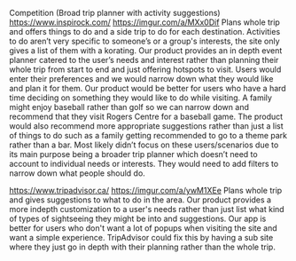 
Competition 
(Broad trip planner with activity suggestions)
https://www.inspirock.com/
https://imgur.com/a/MXx0Dif
Plans whole trip and offers things to do and a side trip to do for each destination.
Activities to do aren’t very specific to someone’s or a group's interests, the site only gives a list of them with a korating.
Our product provides an in depth event planner catered to the user’s needs and interest rather than planning their whole trip from start to end and just offering hotspots to visit. Users would enter their preferences and we would narrow down what they would like and plan it for them.
Our product would be better for users who have a hard time deciding on something they would like to do while visiting. A family might enjoy baseball rather than golf so we can narrow down and recommend that they visit Rogers Centre for a baseball game. The product would also recommend more appropriate suggestions rather than just a list of things to do such as a family getting recommended to go to a theme park rather than a bar.
Most likely didn’t focus on these users/scenarios due to its main purpose being a broader trip planner which doesn’t need to account to individual needs or interests. They would need  to add filters to narrow down what people should do.


https://www.tripadvisor.ca/
https://imgur.com/a/ywM1XEe
Plans whole trip and gives suggestions to what to do in the area.
Our product provides a more indepth customization to a user's needs rather than just list what kind of types of sightseeing they might be into and suggestions.
Our app is better for users who don't want a lot of popups when visiting the site and want a simple experience.
TripAdvisor could fix this by having a sub site where they just go in depth with their planning rather than the whole trip.

